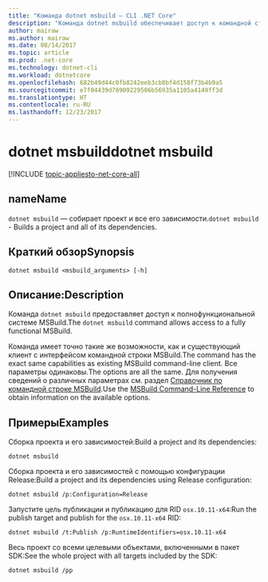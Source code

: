```yaml
---
title: "Команда dotnet msbuild — CLI .NET Core"
description: "Команда dotnet msbuild обеспечивает доступ к командной строке MSBuild."
author: mairaw
ms.author: mairaw
ms.date: 08/14/2017
ms.topic: article
ms.prod: .net-core
ms.technology: dotnet-cli
ms.workload: dotnetcore
ms.openlocfilehash: 682b49d44c0fb8242eeb3cb8bf4d158f73b4b9a5
ms.sourcegitcommit: e7f04439d78909229506b56935a1105a4149ff3d
ms.translationtype: HT
ms.contentlocale: ru-RU
ms.lasthandoff: 12/23/2017
---
```

# <a name="dotnet-msbuild"></a><span data-ttu-id="1f580-103">dotnet msbuild</span><span class="sxs-lookup"><span data-stu-id="1f580-103">dotnet msbuild</span></span>

[!INCLUDE [topic-appliesto-net-core-all](../../../includes/topic-appliesto-net-core-all.md)]

## <a name="name"></a><span data-ttu-id="1f580-104">name</span><span class="sxs-lookup"><span data-stu-id="1f580-104">Name</span></span>

<span data-ttu-id="1f580-105">`dotnet msbuild` — собирает проект и все его зависимости.</span><span class="sxs-lookup"><span data-stu-id="1f580-105">`dotnet msbuild` - Builds a project and all of its dependencies.</span></span>

## <a name="synopsis"></a><span data-ttu-id="1f580-106">Краткий обзор</span><span class="sxs-lookup"><span data-stu-id="1f580-106">Synopsis</span></span>

`dotnet msbuild <msbuild_arguments> [-h]`

## <a name="description"></a><span data-ttu-id="1f580-107">Описание:</span><span class="sxs-lookup"><span data-stu-id="1f580-107">Description</span></span>

<span data-ttu-id="1f580-108">Команда `dotnet msbuild` предоставляет доступ к полнофункциональной системе MSBuild.</span><span class="sxs-lookup"><span data-stu-id="1f580-108">The `dotnet msbuild` command allows access to a fully functional MSBuild.</span></span>

<span data-ttu-id="1f580-109">Команда имеет точно такие же возможности, как и существующий клиент с интерфейсом командной строки MSBuild.</span><span class="sxs-lookup"><span data-stu-id="1f580-109">The command has the exact same capabilities as existing MSBuild command-line client.</span></span> <span data-ttu-id="1f580-110">Все параметры одинаковы.</span><span class="sxs-lookup"><span data-stu-id="1f580-110">The options are all the same.</span></span> <span data-ttu-id="1f580-111">Для получения сведений о различных параметрах см. раздел [Справочник по командной строке MSBuild](/visualstudio/msbuild/msbuild-command-line-reference).</span><span class="sxs-lookup"><span data-stu-id="1f580-111">Use the [MSBuild Command-Line Reference](/visualstudio/msbuild/msbuild-command-line-reference) to obtain information on the available options.</span></span> 

## <a name="examples"></a><span data-ttu-id="1f580-112">Примеры</span><span class="sxs-lookup"><span data-stu-id="1f580-112">Examples</span></span>

<span data-ttu-id="1f580-113">Сборка проекта и его зависимостей:</span><span class="sxs-lookup"><span data-stu-id="1f580-113">Build a project and its dependencies:</span></span>

`dotnet msbuild`

<span data-ttu-id="1f580-114">Сборка проекта и его зависимостей с помощью конфигурации Release:</span><span class="sxs-lookup"><span data-stu-id="1f580-114">Build a project and its dependencies using Release configuration:</span></span>

`dotnet msbuild /p:Configuration=Release`

<span data-ttu-id="1f580-115">Запустите цель публикации и публикацию для RID `osx.10.11-x64`:</span><span class="sxs-lookup"><span data-stu-id="1f580-115">Run the publish target and publish for the `osx.10.11-x64` RID:</span></span>

`dotnet msbuild /t:Publish /p:RuntimeIdentifiers=osx.10.11-x64`

<span data-ttu-id="1f580-116">Весь проект со всеми целевыми объектами, включенными в пакет SDK:</span><span class="sxs-lookup"><span data-stu-id="1f580-116">See the whole project with all targets included by the SDK:</span></span>

`dotnet msbuild /pp`
